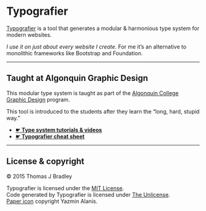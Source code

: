 # Typografier

[Typografier](http://typografier.web-dev.tools) is a tool that generates a modular & harmonious type system for modern websites.

*I use it on just about every website I create.* For me it’s an alternative to monolithic frameworks like Bootstrap and Foundation.

---

## Taught at Algonquin Graphic Design

This modular type system is taught as part of the [Algonquin College Graphic Design](http://algonquindesign.ca) program.

This tool is introduced to the students after they learn the “long, hard, stupid way.”

- [**☛ Type system tutorials & videos**](http://learn-the-web.algonquindesign.ca/topics/modular-typography/)
- [**☛ Typografier cheat sheet**](http://learn-the-web.algonquindesign.ca/topics/typografier-cheat-sheet/)

---

## License & copyright

© 2015 Thomas J Bradley

Typografier is licensed under the [MIT License](LICENSE).<br>
Code generated by Typografier is licensed under [The Unlicense](UNLICENSE).<br>
[Paper icon](http://thenounproject.com/term/paper/29062/) copyright Yazmin Alanis.
